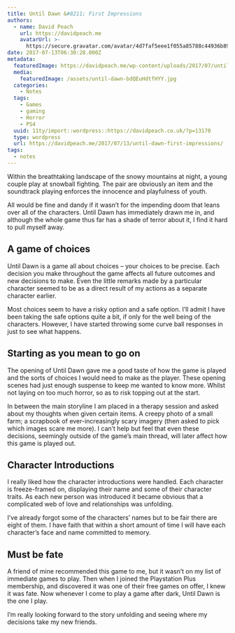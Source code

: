 ```yaml
---
title: Until Dawn &#8211; First Impressions
authors:
  - name: David Peach
    url: https://davidpeach.me
    avatarUrl: >-
      https://secure.gravatar.com/avatar/4d7faf5eee1f055a85788c44936b8995eaab6dfb004e7854ec747ccb272e91ee?s=96&d=mm&r=g
date: 2017-07-13T06:30:28.000Z
metadata:
  featuredImage: https://davidpeach.me/wp-content/uploads/2017/07/until-dawn.jpg
  media:
    featuredImage: /assets/until-dawn-bdQEuHdtfHYY.jpg
  categories:
    - Notes
  tags:
    - Games
    - gaming
    - Horror
    - PS4
  uuid: 11ty/import::wordpress::https://davidpeach.co.uk/?p=13170
  type: wordpress
  url: https://davidpeach.me/2017/07/13/until-dawn-first-impressions/
tags:
  - notes
---
```

Within the breathtaking landscape of the snowy mountains at night, a young couple play at snowball fighting. The pair are obviously an item and the soundtrack playing enforces the innocence and playfulness of youth.

All would be fine and dandy if it wasn’t for the impending doom that leans over all of the characters. Until Dawn has immediately drawn me in, and although the whole game thus far has a shade of terror about it, I find it hard to pull myself away.

## A game of choices

Until Dawn is a game all about choices – your choices to be precise. Each decision you make throughout the game affects all future outcomes and new decisions to make. Even the little remarks made by a particular character seemed to be as a direct result of my actions as a separate character earlier.

Most choices seem to have a risky option and a safe option. I’ll admit I have been taking the safe options quite a bit, if only for the well being of the characters. However, I have started throwing some curve ball responses in just to see what happens.

## Starting as you mean to go on

The opening of Until Dawn gave me a good taste of how the game is played and the sorts of choices I would need to make as the player. These opening scenes had just enough suspense to keep me wanted to know more. Whilst not laying on too much horror, so as to risk topping out at the start.

In between the main storyline I am placed in a therapy session and asked about my thoughts when given certain items. A creepy photo of a small farm; a scrapbook of ever-increasingly scary imagery (then asked to pick which images scare me more). I can’t help but feel that even these decisions, seemingly outside of the game’s main thread, will later affect how this game is played out.

## Character Introductions

I really liked how the character introductions were handled. Each character is freeze-framed on, displaying their name and some of their character traits. As each new person was introduced it became obvious that a complicated web of love and relationships was unfolding.

I’ve already forgot some of the characters’ names but to be fair there are eight of them. I have faith that within a short amount of time I will have each character’s face and name committed to memory.

## Must be fate

A friend of mine recommended this game to me, but it wasn’t on my list of immediate games to play. Then when I joined the Playstation Plus membership, and discovered it was one of their free games on offer, I knew it was fate. Now whenever I come to play a game after dark, Until Dawn is the one I play.

I’m really looking forward to the story unfolding and seeing where my decisions take my new friends.